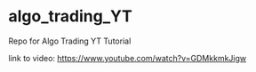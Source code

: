 # algo_trading_YT

Repo for Algo Trading YT Tutorial

link to video: https://www.youtube.com/watch?v=GDMkkmkJigw

